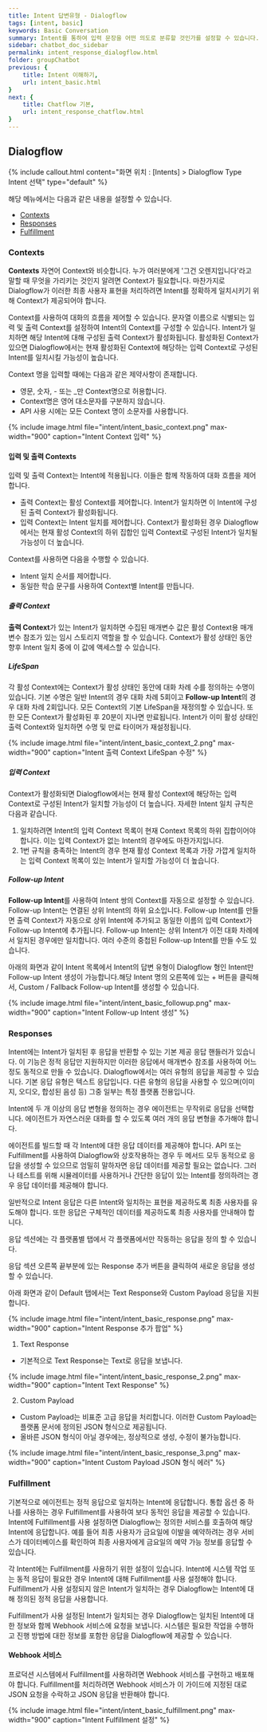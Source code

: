 ```yaml
---
title: Intent 답변유형 - Dialogflow
tags: [intent, basic]
keywords: Basic Conversation
summary: Intent를 통하여 입력 문장을 어떤 의도로 분류할 것인가를 설정할 수 있습니다.
sidebar: chatbot_doc_sidebar
permalink: intent_response_dialogflow.html
folder: groupChatbot
previous: {
    title: Intent 이해하기, 
    url: intent_basic.html
}
next: {
    title: Chatflow 기본,
    url: intent_response_chatflow.html
}
---
```


## Dialogflow
{% include callout.html content="화면 위치 : [Intents] > Dialogflow Type Intent 선택" type="default" %}

해당 메뉴에서는 다음과 같은 내용을 설정할 수 있습니다.<br/> 
 - [Contexts](intent_response_dialogflow.html#contexts)
 - [Responses](intent_response_dialogflow.html#responses)
 - [Fulfillment](intent_response_dialogflow.html#fulfillment)

### Contexts

**Contexts** 자연어 Context와 비슷합니다. 누가 여러분에게 '그건 오렌지입니다'라고 말할 때 무엇을 가리키는 것인지 알려면 Context가 필요합니다. 마찬가지로 Dialogflow가 이러한 최종 사용자 표현을 처리하려면 Intent를 정확하게 일치시키기 위해 Context가 제공되어야 합니다.

Context를 사용하여 대화의 흐름을 제어할 수 있습니다. 문자열 이름으로 식별되는 입력 및 출력 Context를 설정하여 Intent의 Context를 구성할 수 있습니다. Intent가 일치하면 해당 Intent에 대해 구성된 출력 Context가 활성화됩니다. 활성화된 Context가 있으면 Dialogflow에서는 현재 활성화된 Context에 해당하는 입력 Context로 구성된 Intent를 일치시킬 가능성이 높습니다.

Context 명을 입력할 때에는 다음과 같은 제약사항이 존재합니다.

- 영문, 숫자, - 또는 _만 Context명으로 허용합니다.
- Context명은 영어 대소문자를 구분하지 않습니다.
- API 사용 시에는 모든 Context 명이 소문자를 사용합니다.

{% include image.html file="intent/intent_basic_context.png" max-width="900" caption="Intent Context 입력" %} 

#### 입력 및 출력 Contexts

입력 및 출력 Context는 Intent에 적용됩니다. 이들은 함께 작동하여 대화 흐름을 제어합니다.

- 출력 Context는 활성 Context를 제어합니다. Intent가 일치하면 이 Intent에 구성된 출력 Context가 활성화됩니다.
- 입력 Context는 Intent 일치를 제어합니다. Context가 활성화된 경우 Dialogflow에서는 현재 활성 Context의 하위 집합인 입력 Context로 구성된 Intent가 일치될 가능성이 더 높습니다.

Context를 사용하면 다음을 수행할 수 있습니다.

- Intent 일치 순서를 제어합니다.
- 동일한 학습 문구를 사용하여 Context별 Intent를 만듭니다.

##### 출력 Context

**출력 Context**가 있는 Intent가 일치하면 수집된 매개변수 값은 활성 Context용 매개변수 참조가 있는 임시 스토리지 역할을 할 수 있습니다. Context가 활성 상태인 동안 향후 Intent 일치 중에 이 값에 액세스할 수 있습니다.

##### LifeSpan

각 활성 Context에는 Context가 활성 상태인 동안에 대화 차례 수를 정의하는 수명이 있습니다. 기본 수명은 일반 Intent의 경우 대화 차례 5회이고 **Follow-up Intent**의 경우 대화 차례 2회입니다. 모든 Context의 기본 LifeSpan을 재정의할 수 있습니다. 또한 모든 Context가 활성화된 후 20분이 지나면 만료됩니다. Intent가 이미 활성 상태인 출력 Context와 일치하면 수명 및 만료 타이머가 재설정됩니다.

{% include image.html file="intent/intent_basic_context_2.png" max-width="900" caption="Intent 출력 Context LifeSpan 수정" %} 

##### 입력 Context

Context가 활성화되면 Dialogflow에서는 현재 활성 Context에 해당하는 입력 Context로 구성된 Intent가 일치할 가능성이 더 높습니다. 자세한 Intent 일치 규칙은 다음과 같습니다.

1. 일치하려면 Intent의 입력 Context 목록이 현재 Context 목록의 하위 집합이어야 합니다. 이는 입력 Context가 없는 Intent의 경우에도 마찬가지입니다.
2. 1번 규칙을 충족하는 Intent의 경우 현재 활성 Context 목록과 가장 가깝게 일치하는 입력 Context 목록이 있는 Intent가 일치할 가능성이 더 높습니다.

##### Follow-up Intent

**Follow-up Intent**를 사용하여 Intent 쌍의 Context를 자동으로 설정할 수 있습니다. Follow-up Intent는 연결된 상위 Intent의 하위 요소입니다. Follow-up Intent를 만들면 출력 Context가 자동으로 상위 Intent에 추가되고 동일한 이름의 입력 Context가 Follow-up Intent에 추가됩니다. Follow-up Intent는 상위 Intent가 이전 대화 차례에서 일치된 경우에만 일치합니다. 여러 수준의 중첩된 Follow-up Intent를 만들 수도 있습니다.

아래의 화면과 같이 Intent 목록에서 Intent의 답변 유형이 Dialogflow 형인 Intent만 Follow-up Intent 생성이 가능합니다.해당 Intent 명의 오른쪽에 있는 + 버튼을 클릭해서, Custom / Fallback Follow-up Intent를 생성할 수 있습니다.

{% include image.html file="intent/intent_basic_followup.png" max-width="900" caption="Intent Follow-up Intent 생성" %} 

### Responses

Intent에는 Intent가 일치된 후 응답을 반환할 수 있는 기본 제공 응답 핸들러가 있습니다. 이 기능은 정적 응답만 지원하지만 이러한 응답에서 매개변수 참조를 사용하여 어느 정도 동적으로 만들 수 있습니다. Dialogflow에서는 여러 유형의 응답을 제공할 수 있습니다. 기본 응답 유형은 텍스트 응답입니다. 다른 유형의 응답을 사용할 수 있으며(이미지, 오디오, 합성된 음성 등) 그중 일부는 특정 플랫폼 전용입니다.

Intent에 두 개 이상의 응답 변형을 정의하는 경우 에이전트는 무작위로 응답을 선택합니다. 에이전트가 자연스러운 대화를 할 수 있도록 여러 개의 응답 변형을 추가해야 합니다.

에이전트를 빌드할 때 각 Intent에 대한 응답 데이터를 제공해야 합니다. API 또는 Fulfillment를 사용하여 Dialogflow와 상호작용하는 경우 두 메서드 모두 동적으로 응답을 생성할 수 있으므로 엄밀히 말하자면 응답 데이터를 제공할 필요는 없습니다. 그러나 테스트를 위해 시뮬레이터를 사용하거나 간단한 응답이 있는 Intent를 정의하려는 경우 응답 데이터를 제공해야 합니다.

일반적으로 Intent 응답은 다른 Intent와 일치하는 표현을 제공하도록 최종 사용자를 유도해야 합니다. 또한 응답은 구체적인 데이터를 제공하도록 최종 사용자를 안내해야 합니다. 

응답 섹션에는 각 플랫폼별 탭에서 각 플랫폼에서만 작동하는 응답을 정의 할 수 있습니다.

응답 섹션 오른쪽 끝부분에 있는 Response 추가 버튼을 클릭하여 새로운 응답을 생성할 수 있습니다. 

아래 화면과 같이 Default 탭에서는 Text Response와 Custom Payload 응답을 지원합니다. 

{% include image.html file="intent/intent_basic_response.png" max-width="900" caption="Intent Response 추가 팝업" %} 

1. Text Response
 - 기본적으로 Text Response는 Text로 응답을 보냅니다.

{% include image.html file="intent/intent_basic_response_2.png" max-width="900" caption="Intent Text Response" %} 

2. Custom Payload
 - Custom Payload는 비표준 고급 응답을 처리합니다. 이러한 Custom Payload는 플랫폼 문서에 정의된 JSON 형식으로 제공됩니다.
 - 올바른 JSON 형식이 아닐 경우에는, 정상적으로 생성, 수정이 불가능합니다.

{% include image.html file="intent/intent_basic_response_3.png" max-width="900" caption="Intent Custom Payload JSON 형식 에러" %} 

### Fulfillment

기본적으로 에이전트는 정적 응답으로 일치하는 Intent에 응답합니다. 통합 옵션 중 하나를 사용하는 경우 Fulfillment를 사용하여 보다 동적인 응답을 제공할 수 있습니다. Intent에 Fulfillment를 사용 설정하면 Dialogflow는 정의한 서비스를 호출하여 해당 Intent에 응답합니다. 예를 들어 최종 사용자가 금요일에 이발을 예약하려는 경우 서비스가 데이터베이스를 확인하여 최종 사용자에게 금요일의 예약 가능 정보를 응답할 수 있습니다.

각 Intent에는 Fulfillment를 사용하기 위한 설정이 있습니다. Intent에 시스템 작업 또는 동적 응답이 필요한 경우 Intent에 대해 Fulfillment를 사용 설정해야 합니다. Fulfillment가 사용 설정되지 않은 Intent가 일치하는 경우 Dialogflow는 Intent에 대해 정의된 정적 응답을 사용합니다.

Fulfillment가 사용 설정된 Intent가 일치되는 경우 Dialogflow는 일치된 Intent에 대한 정보와 함께 Webhook 서비스에 요청을 보냅니다. 시스템은 필요한 작업을 수행하고 진행 방법에 대한 정보를 포함한 응답을 Dialogflow에 제공할 수 있습니다. 

#### Webhook 서비스

프로덕션 시스템에서 Fulfillment를 사용하려면 Webhook 서비스를 구현하고 배포해야 합니다. Fulfillment를 처리하려면 Webhook 서비스가 이 가이드에 지정된 대로 JSON 요청을 수락하고 JSON 응답을 반환해야 합니다.

{% include image.html file="intent/intent_basic_fulfillment.png" max-width="900" caption="Intent Fulfillment 설정" %} 